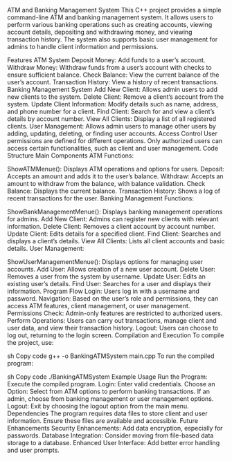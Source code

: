 ATM and Banking Management System
This C++ project provides a simple command-line ATM and banking management system. It allows users to perform various banking operations such as creating accounts, viewing account details, depositing and withdrawing money, and viewing transaction history. The system also supports basic user management for admins to handle client information and permissions.

Features
ATM System
Deposit Money: Add funds to a user’s account.
Withdraw Money: Withdraw funds from a user’s account with checks to ensure sufficient balance.
Check Balance: View the current balance of the user’s account.
Transaction History: View a history of recent transactions.
Banking Management System
Add New Client: Allows admin users to add new clients to the system.
Delete Client: Remove a client’s account from the system.
Update Client Information: Modify details such as name, address, and phone number for a client.
Find Client: Search for and view a client’s details by account number.
View All Clients: Display a list of all registered clients.
User Management: Allows admin users to manage other users by adding, updating, deleting, or finding user accounts.
Access Control
User permissions are defined for different operations. Only authorized users can access certain functionalities, such as client and user management.
Code Structure
Main Components
ATM Functions:

ShowATMMenue(): Displays ATM operations and options for users.
Deposit: Accepts an amount and adds it to the user’s balance.
Withdraw: Accepts an amount to withdraw from the balance, with balance validation.
Check Balance: Displays the current balance.
Transaction History: Shows a log of recent transactions for the user.
Banking Management Functions:

ShowBankManagementMenue(): Displays banking management operations for admins.
Add New Client: Admins can register new clients with relevant information.
Delete Client: Removes a client account by account number.
Update Client: Edits details for a specified client.
Find Client: Searches and displays a client’s details.
View All Clients: Lists all client accounts and basic details.
User Management:

ShowUserManagementMenue(): Displays options for managing user accounts.
Add User: Allows creation of a new user account.
Delete User: Removes a user from the system by username.
Update User: Edits an existing user’s details.
Find User: Searches for a user and displays their information.
Program Flow
Login: Users log in with a username and password.
Navigation: Based on the user’s role and permissions, they can access ATM features, client management, or user management.
Permissions Check: Admin-only features are restricted to authorized users.
Perform Operations: Users can carry out transactions, manage client and user data, and view their transaction history.
Logout: Users can choose to log out, returning to the login screen.
Compilation and Execution
To compile the project, use:

sh
Copy code
g++ -o BankingATMSystem main.cpp
To run the compiled program:

sh
Copy code
./BankingATMSystem
Example Usage
Run the Program: Execute the compiled program.
Login: Enter valid credentials.
Choose an Option:
Select from ATM options to perform banking transactions.
If an admin, choose from banking management or user management options.
Logout: Exit by choosing the logout option from the main menu.
Dependencies
The program requires data files to store client and user information. Ensure these files are available and accessible.
Future Enhancements
Security Enhancements: Add data encryption, especially for passwords.
Database Integration: Consider moving from file-based data storage to a database.
Enhanced User Interface: Add better error handling and user prompts.
